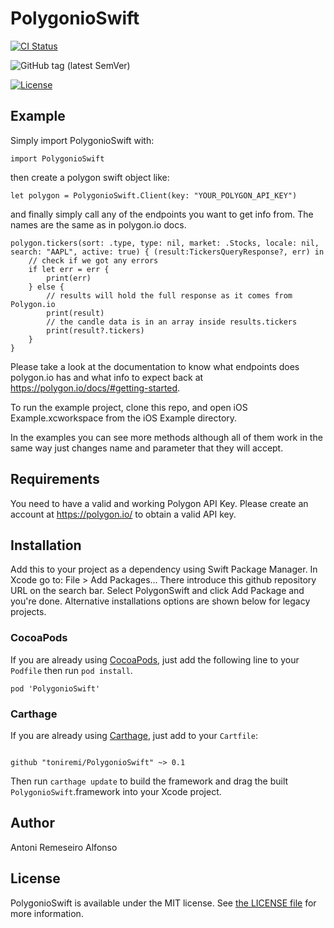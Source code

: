 # PolygonioSwift

  

[![CI Status](http://img.shields.io/travis/toniremi/PolygonioSwift.svg?style=flat)](https://travis-ci.org/toniremi/PolygonioSwift)

![GitHub tag (latest SemVer)](https://img.shields.io/github/v/tag/toniremi/PolygonioSwift)

[![License](https://img.shields.io/github/license/toniremi/PolygonioSwift)](LICENSE)


## Example


Simply import PolygonioSwift with:

    import PolygonioSwift

  
then create a polygon swift object like:

    let polygon = PolygonioSwift.Client(key: "YOUR_POLYGON_API_KEY")

and finally simply call any of the endpoints you want to get info from. The names are the same as in polygon.io docs.

    polygon.tickers(sort: .type, type: nil, market: .Stocks, locale: nil, search: "AAPL", active: true) { (result:TickersQueryResponse?, err) in
        // check if we got any errors
        if let err = err {
            print(err)
        } else {
            // results will hold the full response as it comes from Polygon.io
            print(result)
            // the candle data is in an array inside results.tickers
            print(result?.tickers)
        }
    }

Please take a look at the documentation to know what endpoints does polygon.io has and what info to expect back at <a href="https://polygon.io/docs/#getting-started">https://polygon.io/docs/#getting-started</a>.

To run the example project, clone this repo, and open iOS Example.xcworkspace from the iOS Example directory. 

In the examples you can see more methods although all of them work in the same way just changes name and parameter that they will accept.

## Requirements

You need to have a valid and working Polygon API Key. Please create an account at <a href="https://polygon.io/">https://polygon.io/</a> to obtain a valid API key.

## Installation


Add this to your project as a dependency using Swift Package Manager. In Xcode go to: File > Add Packages...  There introduce this github repository URL on the search bar. Select PolygonSwift and click Add Package and you're done. Alternative installations options are shown below for legacy projects.


### CocoaPods


If you are already using [CocoaPods](http://cocoapods.org), just add the following line to your  `Podfile`  then run `pod install`.

    pod 'PolygonioSwift'
    

### Carthage


If you are already using [Carthage](https://github.com/Carthage/Carthage), just add to your `Cartfile`:

  
```ogdl

github "toniremi/PolygonioSwift" ~> 0.1

```


Then run `carthage update` to build the framework and drag the built `PolygonioSwift`.framework into your Xcode project.
  

## Author

Antoni Remeseiro Alfonso

## License

PolygonioSwift is available under the MIT license. See [the LICENSE file](LICENSE) for more information.

